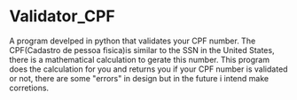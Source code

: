 # Validator_CPF
A program develped in python that validates your CPF number.  The CPF(Cadastro de pessoa fisica)is similar to the SSN in the United States, there is a mathematical calculation to gerate this number. This program does the calculation for you and returns you if your CPF number is validated or not, there are some "errors" in design but in the future i intend make corretions.
